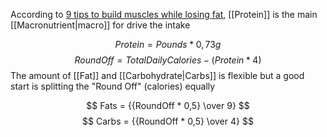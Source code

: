 According to [9 tips to build muscles while losing fat](https://www.youtube.com/watch?v=3VnXyHPmbY0), [[Protein]] is the main [[Macronutrient|macro]] for drive the intake

$$ Protein = Pounds * 0,73g $$
$$ Round Off = Total Daily Calories - (Protein * 4)$$
The amount of [[Fat]] and [[Carbohydrate|Carbs]] is flexible but a good start is splitting the "Round Off" (calories) equally

$$ Fats = {{RoundOff * 0,5} \over 9} $$
$$ Carbs = {{RoundOff * 0,5} \over 4} $$
